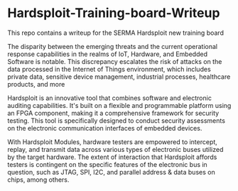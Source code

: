 # Hardsploit-Training-board-Writeup
This repo contains a writeup for the SERMA Hardsploit new training board


The disparity between the emerging threats and the current operational response capabilities in the realms of IoT, Hardware, and Embedded Software is notable. This discrepancy escalates the risk of attacks on the data processed in the Internet of Things environment, which includes private data, sensitive device management, industrial processes, healthcare products, and more</b>

Hardsploit is an innovative tool that combines software and electronic auditing capabilities. It's built on a flexible and programmable platform using an FPGA component, making it a comprehensive framework for security testing. This tool is specifically designed to conduct security assessments on the electronic communication interfaces of embedded devices.</b>

With Hardsploit Modules, hardware testers are empowered to intercept, replay, and transmit data across various types of electronic buses utilized by the target hardware. The extent of interaction that Hardsploit affords testers is contingent on the specific features of the electronic bus in question, such as JTAG, SPI, I2C, and parallel address & data buses on chips, among others.</b>
